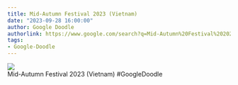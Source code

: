 ```yaml
---
title: Mid-Autumn Festival 2023 (Vietnam)
date: "2023-09-28 16:00:00"
author: Google Doodle
authorlink: https://www.google.com/search?q=Mid-Autumn%20Festival%202023%20(Vietnam)
tags:
- Google-Doodle
---
```

<img src="https://www.google.com/logos/doodles/2023/mid-autumn-festival-2023-vietnam-6753651837110117-law.gif" referrerpolicy="no-referrer"><br>Mid-Autumn Festival 2023 (Vietnam) #GoogleDoodle